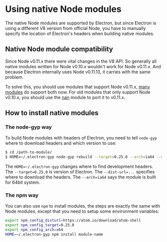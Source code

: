 # Using native Node modules

The native Node modules are supported by Electron, but since Electron is
using a different V8 version from official Node, you have to manually specify
the location of Electron's headers when building native modules.

## Native Node module compatibility

Since Node v0.11.x there were vital changes in the V8 API. So generally all
native modules written for Node v0.10.x wouldn't work for Node v0.11.x. And
because Electron internally uses Node v0.11.13, it carries with the same
problem.

To solve this, you should use modules that support Node v0.11.x,
[many modules](https://www.npmjs.org/browse/depended/nan) do support both now.
For old modules that only support Node v0.10.x, you should use the
[nan](https://github.com/rvagg/nan) module to port it to v0.11.x.

## How to install native modules

### The node-gyp way

To build Node modules with headers of Electron, you need to tell `node-gyp`
where to download headers and which version to use:

```bash
$ cd /path-to-module/
$ HOME=~/.electron-gyp node-gyp rebuild --target=0.25.0 --arch=ia64 --dist-url=https://atom.io/download/atom-shell
```

The `HOME=~/.electron-gyp` changes where to find development headers. The
`--target=0.25.0` is version of Electron. The `--dist-url=...` specifies
where to download the headers. The `--arch=ia64` says the module is built for
64bit system.

### The npm way

You can also use `npm` to install modules, the steps are exactly the same with
Node modules, except that you need to setup some environment variables:

```bash
export npm_config_disturl=https://atom.io/download/atom-shell
export npm_config_target=0.25.0
export npm_config_arch=x64
HOME=~/.electron-gyp npm install module-name
```
